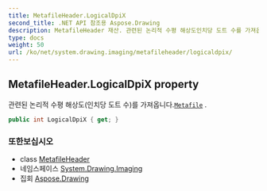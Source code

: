 ```yaml
---
title: MetafileHeader.LogicalDpiX
second_title: .NET API 참조용 Aspose.Drawing
description: MetafileHeader 재산. 관련된 논리적 수평 해상도인치당 도트 수를 가져옵니다.Metafile .
type: docs
weight: 50
url: /ko/net/system.drawing.imaging/metafileheader/logicaldpix/
---
```

## MetafileHeader.LogicalDpiX property

관련된 논리적 수평 해상도(인치당 도트 수)를 가져옵니다.[`Metafile`](../../metafile/) .

```csharp
public int LogicalDpiX { get; }
```

### 또한보십시오

* class [MetafileHeader](../)
* 네임스페이스 [System.Drawing.Imaging](../../metafileheader/)
* 집회 [Aspose.Drawing](../../../)


